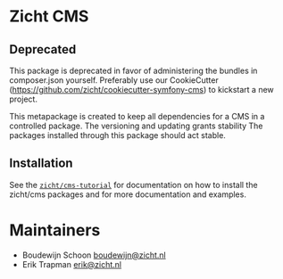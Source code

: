 # Zicht CMS

## Deprecated
This package is deprecated in favor of administering the bundles in composer.json yourself. Preferably use our CookieCutter (https://github.com/zicht/cookiecutter-symfony-cms) to kickstart a new project.

This metapackage is created to keep all dependencies for a CMS in a 
controlled package. The versioning and updating grants stability 
The packages installed through this package should act stable.

## Installation
See the [`zicht/cms-tutorial`](https://github.com/zicht/cms-tutorial) for documentation on how 
to install the zicht/cms packages and for more documentation and examples.

# Maintainers
* Boudewijn Schoon <boudewijn@zicht.nl>
* Erik Trapman <erik@zicht.nl>
